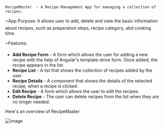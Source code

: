 `RecipeMaster  - A Recipe Management App for managing a collection of recipes.`


⭐App Purpose: 
         It allows user to add, delete and view the basic information about recipes, such as preparation steps, recipe category, abd cooking time.
         
⭐Features:
* **Add Recipe Form** - A form which allows the user for adding a new recipe with the help of Angular's template-drive form. Once added, the recipe appears in the list.
* **Recipe List** - A list that shows the collection of recipes added by the user.
* **Recipe Details** - A component that shows the details of the selected recipe, when a recipe is clicked.
* **Edit Recipe** - A form which allows the user to edit the recipes.
* **Delete Recipe** - The user can delete recipes from the list when they are no longer needed.

Here's an overview of RecipeMaster:

![image](https://github.com/user-attachments/assets/c5128f01-c1c6-4d34-a6c8-76f7393d82b6)



    
